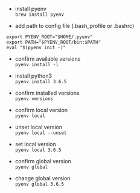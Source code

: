 - install pyenv  
`brew install pyenv`

- add path to config file (.bash_profile or .bashrc)

```
export PYENV_ROOT="$HOME/.pyenv"
export PATH="$PYENV_ROOT/bin:$PATH"
eval "$(pyenv init -)"
```

- confirm available versions  
`pyenv install -l`

- install python3  
`pyenv install 3.6.5`


- confirm installed versions  
`pyenv versions`

- confirm local version  
`pyenv local`

- unset local version  
`pyenv local --unset`

- set local version  
`pyenv local 3.6.5`

- confirm global version  
`pyenv global `

- change global version  
`pyenv global 3.6.5`
